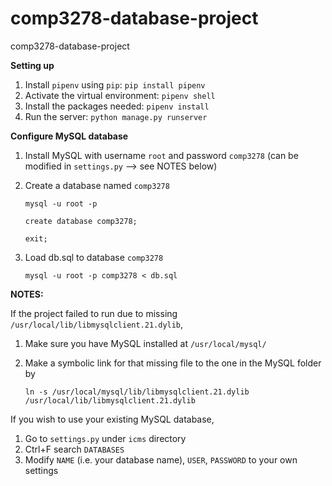 # comp3278-database-project

comp3278-database-project

**Setting up**

1. Install `pipenv` using `pip`: `pip install pipenv`
2. Activate the virtual environment: `pipenv shell`
3. Install the packages needed: `pipenv install`
4. Run the server: `python manage.py runserver`

**Configure MySQL database**

1. Install MySQL with username `root` and password `comp3278` (can be modified in `settings.py` --> see NOTES below)
2. Create a database named `comp3278`

   `mysql -u root -p`

   `create database comp3278;`

   `exit;`

3. Load db.sql to database `comp3278`

   `mysql -u root -p comp3278 < db.sql`

**NOTES:**

If the project failed to run due to missing `/usr/local/lib/libmysqlclient.21.dylib`,

1. Make sure you have MySQL installed at `/usr/local/mysql/`
2. Make a symbolic link for that missing file to the one in the MySQL folder by
   
   `ln -s /usr/local/mysql/lib/libmysqlclient.21.dylib /usr/local/lib/libmysqlclient.21.dylib`

If you wish to use your existing MySQL database,
1. Go to `settings.py` under `icms` directory
2. Ctrl+F search `DATABASES`
3. Modify `NAME` (i.e. your database name), `USER`, `PASSWORD` to your own settings

